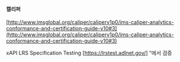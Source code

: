 

#### 캘리퍼
[http://www.imsglobal.org/caliper/caliperv1p0/ims-caliper-analytics-conformance-and-certification-guide-v10#3](http://www.imsglobal.org/caliper/caliperv1p0/ims-caliper-analytics-conformance-and-certification-guide-v10#3)



xAPI
LRS Specification Testing [https://lrstest.adlnet.gov/]  “에서 검증